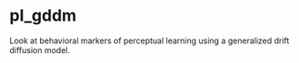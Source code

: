 # pl_gddm

Look at behavioral markers of perceptual learning using a generalized drift diffusion model.
